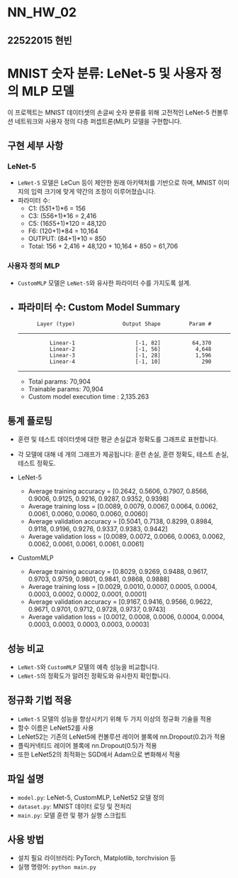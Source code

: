 # NN_HW_02

## 22522015 현빈   



# MNIST 숫자 분류: LeNet-5 및 사용자 정의 MLP 모델

이 프로젝트는 MNIST 데이터셋의 손글씨 숫자 분류를 위해 고전적인 LeNet-5 컨볼루션 네트워크와 사용자 정의 다층 퍼셉트론(MLP) 모델을 구현합니다.

## 구현 세부 사항

### LeNet-5
- `LeNet-5` 모델은 LeCun 등이 제안한 원래 아키텍처를 기반으로 하며, MNIST 이미지의 입력 크기에 맞게 약간의 조정이 이루어졌습니다.
- 파라미터 수: 
  - C1: (5*5*1+1)*6 = 156
  - C3: (5*5*6+1)*16 = 2,416
  - C5: (16*5*5+1)*120 = 48,120
  - F6: (120+1)*84 = 10,164
  - OUTPUT: (84+1)*10 = 850
  - Total: 156 + 2,416 + 48,120 + 10,164 + 850 = 61,706


### 사용자 정의 MLP
- `CustomMLP` 모델은 `LeNet-5`와 유사한 파라미터 수를 가지도록 설계.
- 파라미터 수: 
    Custom Model Summary
    ----------------------------------------------------------------
            Layer (type)               Output Shape         Param #
    ----------------------------------------------------------------
                Linear-1                   [-1, 82]          64,370
                Linear-2                   [-1, 56]           4,648
                Linear-3                   [-1, 28]           1,596
                Linear-4                   [-1, 10]             290
    ----------------------------------------------------------------
    - Total params: 70,904
    - Trainable params: 70,904
    - Custom model execution time : 2,135.263


## 통계 플로팅
- 훈련 및 테스트 데이터셋에 대한 평균 손실값과 정확도를 그래프로 표현합니다.
- 각 모델에 대해 네 개의 그래프가 제공됩니다: 훈련 손실, 훈련 정확도, 테스트 손실, 테스트 정확도.

- LeNet-5
  - Average training accuracy = [0.2642, 0.5606, 0.7907, 0.8566, 0.9006, 0.9125, 0.9216, 0.9287, 0.9352, 0.9398]
  - Average training loss = [0.0089, 0.0079, 0.0067, 0.0064, 0.0062, 0.0061, 0.0060, 0.0060, 0.0060, 0.0060]
  - Average validation accuracy = [0.5041, 0.7138, 0.8299, 0.8984, 0.9118, 0.9196, 0.9276, 0.9337, 0.9383, 0.9442]
  - Average validation loss = [0.0089, 0.0072, 0.0066, 0.0063, 0.0062, 0.0062, 0.0061, 0.0061, 0.0061, 0.0061]
- CustomMLP
  - Average training accuracy = [0.8029, 0.9269, 0.9488, 0.9617, 0.9703, 0.9759, 0.9801, 0.9841, 0.9868, 0.9888]
  - Average training loss = [0.0029, 0.0010, 0.0007, 0.0005, 0.0004, 0.0003, 0.0002, 0.0002, 0.0001, 0.0001]
  - Average validation accuracy = [0.9167, 0.9416, 0.9566, 0.9622, 0.9671, 0.9701, 0.9712, 0.9728, 0.9737, 0.9743]
  - Average validation loss = [0.0012, 0.0008, 0.0006, 0.0004, 0.0004, 0.0003, 0.0003, 0.0003, 0.0003, 0.0003]


## 성능 비교
- `LeNet-5`와 `CustomMLP` 모델의 예측 성능을 비교합니다.
- `LeNet-5`의 정확도가 알려진 정확도와 유사한지 확인합니다.

## 정규화 기법 적용
- `LeNet-5` 모델의 성능을 향상시키기 위해 두 가지 이상의 정규화 기술을 적용
- 함수 이름은 LeNet52를 사용
- LeNet52는 기존의 LeNet5에 컨볼루션 레이어 블록에 nn.Dropout(0.2)가 적용
- 플릭커넥티드 레이어 블록에 nn.Dropout(0.5)가 적용
- 또한 LeNet52의 최적화는 SGD에서 Adam으로 변화해서 적용

## 파일 설명
- `model.py`: LeNet-5, CustomMLP, LeNet52 모델 정의
- `dataset.py`: MNIST 데이터 로딩 및 전처리
- `main.py`: 모델 훈련 및 평가 실행 스크립트

## 사용 방법
- 설치 필요 라이브러리: PyTorch, Matplotlib, torchvision 등
- 실행 명령어: `python main.py`
